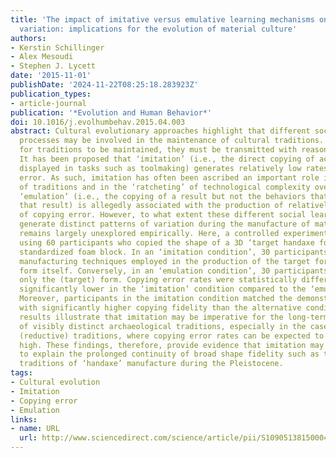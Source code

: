 ```yaml
---
title: 'The impact of imitative versus emulative learning mechanisms on artifactual
  variation: implications for the evolution of material culture'
authors:
- Kerstin Schillinger
- Alex Mesoudi
- Stephen J. Lycett
date: '2015-11-01'
publishDate: '2024-11-22T08:25:18.283923Z'
publication_types:
- article-journal
publication: '*Evolution and Human Behavior*'
doi: 10.1016/j.evolhumbehav.2015.04.003
abstract: Cultural evolutionary approaches highlight that different social learning
  processes may be involved in the maintenance of cultural traditions. Inevitably,
  for traditions to be maintained, they must be transmitted with reasonably fidelity.
  It has been proposed that ‘imitation’ (i.e., the direct copying of actions of others
  displayed in tasks such as toolmaking) generates relatively low rates of copying
  error. As such, imitation has often been ascribed an important role in the maintenance
  of traditions and in the ‘ratcheting’ of technological complexity over time. Conversely,
  ‘emulation’ (i.e., the copying of a result but not the behaviors that have led to
  that result) is allegedly associated with the production of relatively higher rates
  of copying error. However, to what extent these different social learning mechanisms
  generate distinct patterns of variation during the manufacture of material traditions
  remains largely unexplored empirically. Here, a controlled experiment was implemented
  using 60 participants who copied the shape of a 3D ‘target handaxe form’ from a
  standardized foam block. In an ‘imitation condition’, 30 participants were shown
  manufacturing techniques employed in the production of the target form and the target
  form itself. Conversely, in an ‘emulation condition’, 30 participants were shown
  only the (target) form. Copying error rates were statistically different, being
  significantly lower in the ‘imitation’ condition compared to the ‘emulation’ condition.
  Moreover, participants in the imitation condition matched the demonstrated behaviors
  with significantly higher copying fidelity than the alternative condition. These
  results illustrate that imitation may be imperative for the long-term perpetuation
  of visibly distinct archaeological traditions, especially in the case of lithic
  (reductive) traditions, where copying error rates can be expected to be relatively
  high. These findings, therefore, provide evidence that imitation may be required
  to explain the prolonged continuity of broad shape fidelity such as that seen in
  traditions of ‘handaxe’ manufacture during the Pleistocene.
tags:
- Cultural evolution
- Imitation
- Copying error
- Emulation
links:
- name: URL
  url: http://www.sciencedirect.com/science/article/pii/S1090513815000422
---
```

